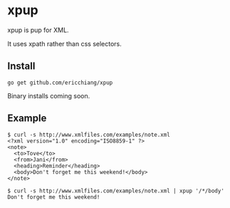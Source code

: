 # xpup

xpup is pup for XML.

It uses xpath rather than css selectors.

## Install

```
go get github.com/ericchiang/xpup
```

Binary installs coming soon.

## Example

```
$ curl -s http://www.xmlfiles.com/examples/note.xml
<?xml version="1.0" encoding="ISO8859-1" ?>
<note>
  <to>Tove</to>
  <from>Jani</from>
  <heading>Reminder</heading>
  <body>Don't forget me this weekend!</body>
</note>
```

```
$ curl -s http://www.xmlfiles.com/examples/note.xml | xpup '/*/body'
Don't forget me this weekend!
```
